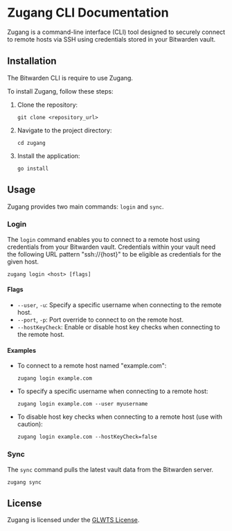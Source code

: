 # Zugang CLI Documentation

Zugang is a command-line interface (CLI) tool designed to securely connect to remote hosts via SSH using credentials stored in your Bitwarden vault.

## Installation

The Bitwarden CLI is require to use Zugang.

To install Zugang, follow these steps:

1. Clone the repository:
   ```
   git clone <repository_url>
   ```

2. Navigate to the project directory:
   ```
   cd zugang
   ```

3. Install the application:
   ```
   go install
   ```

## Usage

Zugang provides two main commands: `login` and `sync`.

### Login

The `login` command enables you to connect to a remote host using credentials from your Bitwarden vault. Credentials within your vault need the following URL pattern "ssh://{host}" to be eligible as credentials for the given host.

```
zugang login <host> [flags]
```

#### Flags

- `--user`, `-u`: Specify a specific username when connecting to the remote host.
- `--port`, `-p`: Port override to connect to on the remote host.
- `--hostKeyCheck`: Enable or disable host key checks when connecting to the remote host.

#### Examples

- To connect to a remote host named "example.com":
  ```
  zugang login example.com
  ```

- To specify a specific username when connecting to a remote host:
  ```
  zugang login example.com --user myusername
  ```

- To disable host key checks when connecting to a remote host (use with caution):
  ```
  zugang login example.com --hostKeyCheck=false
  ```

### Sync

The `sync` command pulls the latest vault data from the Bitwarden server.

```
zugang sync
```

## License

Zugang is licensed under the [GLWTS License](LICENSE).
